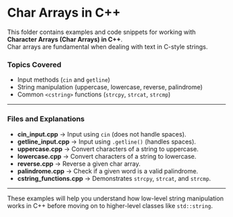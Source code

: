 # Char Arrays in C++

This folder contains examples and code snippets for working with **Character Arrays (Char Arrays) in C++**.  
Char arrays are fundamental when dealing with text in C-style strings.  

### Topics Covered
- Input methods (`cin` and `getline`)
- String manipulation (uppercase, lowercase, reverse, palindrome)
- Common `<cstring>` functions (`strcpy`, `strcat`, `strcmp`)

---

### Files and Explanations

- **cin_input.cpp** → Input using `cin` (does not handle spaces).  
- **getline_input.cpp** → Input using `.getline()` (handles spaces).  
- **uppercase.cpp** → Convert characters of a string to uppercase.  
- **lowercase.cpp** → Convert characters of a string to lowercase.  
- **reverse.cpp** → Reverse a given char array.  
- **palindrome.cpp** → Check if a given word is a valid palindrome.  
- **cstring_functions.cpp** → Demonstrates `strcpy`, `strcat`, and `strcmp`.  

---

These examples will help you understand how low-level string manipulation works in C++ before moving on to higher-level classes like `std::string`. 
